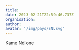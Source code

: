 ```yaml
---
title: 
date: 2023-02-21T22:59:46.737Z
organisation: 
author: 
avatar: "/img/pays/SN.svg"
---
```


Kame Ndione 